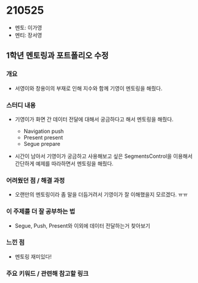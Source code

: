 # 210525

- 멘토: 이가영
- 멘티: 장서영

## 1학년 멘토링과 포트폴리오 수정

### 개요

- 서영이와 창용이의 부재로 인해 지수와 함께 기영이 멘토링을 해줬다.

  

### 스터디 내용

- 기영이가 화면 간 데이터 전달에 대해서 궁금하다고 해서 멘토링을 해줬다.

  - Navigation push
  - Present present
  - Segue prepare

- 시간이 남아서 기영이가 궁금하고 사용해보고 싶은 SegmentsControl을 이용해서 간단하게 예제를 따라하면서 멘토링을 해줬다.

  

### 어려웠던 점 / 해결 과정

- 오랜만의 멘토링이라 좀 말을 더듬거려서 기영이가 잘 이해했을지 모르겠다. ㅠㅠ

  

### 이 주제를 더 잘 공부하는 법

- Segue, Push, Present와 이외에 데이터 전달하는거 찾아보기

### 느낀 점

- 멘토링 재미있다!

### 주요 키워드 / 관련해 참고할 링크

